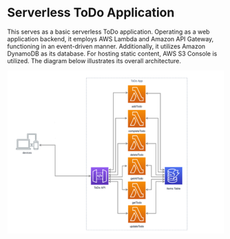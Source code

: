 # Serverless ToDo Application

This serves as a basic serverless ToDo application. Operating as a web application backend, it employs AWS Lambda and Amazon API Gateway, functioning in an event-driven manner. Additionally, it utilizes Amazon DynamoDB as its database. For hosting static content, AWS S3 Console is utilized. The diagram below illustrates its overall architecture.

![Architecture of the application](screen/screen.png)